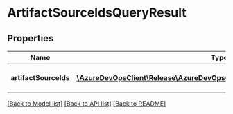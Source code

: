 # ArtifactSourceIdsQueryResult

## Properties
Name | Type | Description | Notes
------------ | ------------- | ------------- | -------------
**artifactSourceIds** | [**\AzureDevOpsClient\Release\AzureDevOpsClient\Release\Model\ArtifactSourceId[]**](ArtifactSourceId.md) | Gets or sets the list of artifactsourceIds. | [optional] 

[[Back to Model list]](../README.md#documentation-for-models) [[Back to API list]](../README.md#documentation-for-api-endpoints) [[Back to README]](../README.md)


